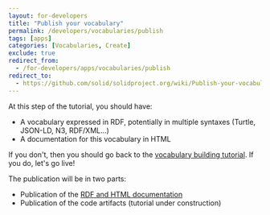 ```yaml
---
layout: for-developers
title: "Publish your vocabulary"
permalink: /developers/vocabularies/publish
tags: [apps]
categories: [Vocabularies, Create]
exclude: true
redirect_from:
  - /for-developers/apps/vocabularies/publish
redirect_to:
  - https://github.com/solid/solidproject.org/wiki/Publish-your-vocabulary
---
```


At this step of the tutorial, you should have:

- A vocabulary expressed in RDF, potentially in multiple syntaxes (Turtle, JSON-LD, N3, RDF/XML...)
- A documentation for this vocabulary in HTML

If you don't, then you should go back to the [vocabulary building tutorial](/developers/vocabularies/create). If you do, let's go live!

The publication will be in two parts:

- Publication of the [RDF and HTML documentation](/developers/vocabularies/publish/rdf)
- Publication of the code artifacts (tutorial under construction)
